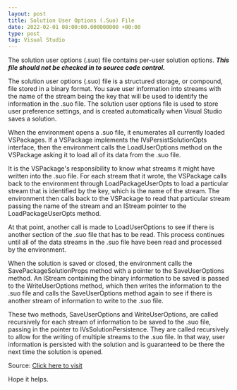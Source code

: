 ```yaml
---
layout: post
title: Solution User Options (.Suo) File
date: 2022-02-01 08:00:00.000000000 +00:00
type: post
tag: Visual Studio
---
```


The solution user options (.suo) file contains per-user solution options. ___This file should not be checked in to source code control.___

The solution user options (.suo) file is a structured storage, or compound, file stored in a binary format. You save user information into streams with the name of the stream being the key that will be used to identify the information in the .suo file. The solution user options file is used to store user preference settings, and is created automatically when Visual Studio saves a solution.

When the environment opens a .suo file, it enumerates all currently loaded VSPackages. If a VSPackage implements the IVsPersistSolutionOpts interface, then the environment calls the LoadUserOptions method on the VSPackage asking it to load all of its data from the .suo file.

It is the VSPackage's responsibility to know what streams it might have written into the .suo file. For each stream that it wrote, the VSPackage calls back to the environment through LoadPackageUserOpts to load a particular stream that is identified by the key, which is the name of the stream. The environment then calls back to the VSPackage to read that particular stream passing the name of the stream and an IStream pointer to the LoadPackageUserOpts method.

At that point, another call is made to LoadUserOptions to see if there is another section of the .suo file that has to be read. This process continues until all of the data streams in the .suo file have been read and processed by the environment.

When the solution is saved or closed, the environment calls the SavePackageSolutionProps method with a pointer to the SaveUserOptions method. An IStream containing the binary information to be saved is passed to the WriteUserOptions method, which then writes the information to the .suo file and calls the SaveUserOptions method again to see if there is another stream of information to write to the .suo file.

These two methods, SaveUserOptions and WriteUserOptions, are called recursively for each stream of information to be saved to the .suo file, passing in the pointer to IVsSolutionPersistence. They are called recursively to allow for the writing of multiple streams to the .suo file. In that way, user information is persisted with the solution and is guaranteed to be there the next time the solution is opened.

Source: 
<a href="https://docs.microsoft.com/en-us/visualstudio/extensibility/internals/solution-user-options-dot-suo-file?view=vs-2022" target="_blank">Click here to visit</a>

Hope it helps.
